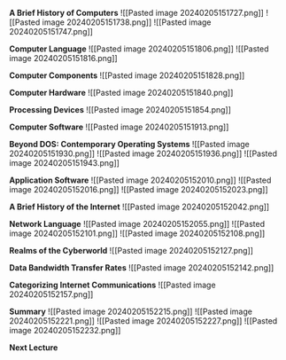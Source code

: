 **A Brief History of Computers**
![[Pasted image 20240205151727.png]]
![[Pasted image 20240205151738.png]]
![[Pasted image 20240205151747.png]]

**Computer Language**
![[Pasted image 20240205151806.png]]
![[Pasted image 20240205151816.png]]

**Computer Components**
![[Pasted image 20240205151828.png]]

**Computer Hardware**
![[Pasted image 20240205151840.png]]

**Processing Devices**
![[Pasted image 20240205151854.png]]

**Computer Software**
![[Pasted image 20240205151913.png]]

**Beyond DOS: Contemporary Operating Systems**
![[Pasted image 20240205151930.png]]
![[Pasted image 20240205151936.png]]
![[Pasted image 20240205151943.png]]

**Application Software**
![[Pasted image 20240205152010.png]]
![[Pasted image 20240205152016.png]]
![[Pasted image 20240205152023.png]]

**A Brief History of the Internet**
![[Pasted image 20240205152042.png]]

**Network Language**
![[Pasted image 20240205152055.png]]
![[Pasted image 20240205152101.png]]
![[Pasted image 20240205152108.png]]

**Realms of the Cyberworld**
![[Pasted image 20240205152127.png]]

**Data Bandwidth Transfer Rates**
![[Pasted image 20240205152142.png]]

**Categorizing Internet Communications**
![[Pasted image 20240205152157.png]]

**Summary**
![[Pasted image 20240205152215.png]]
![[Pasted image 20240205152221.png]]
![[Pasted image 20240205152227.png]]
![[Pasted image 20240205152232.png]]

**Next Lecture** 
